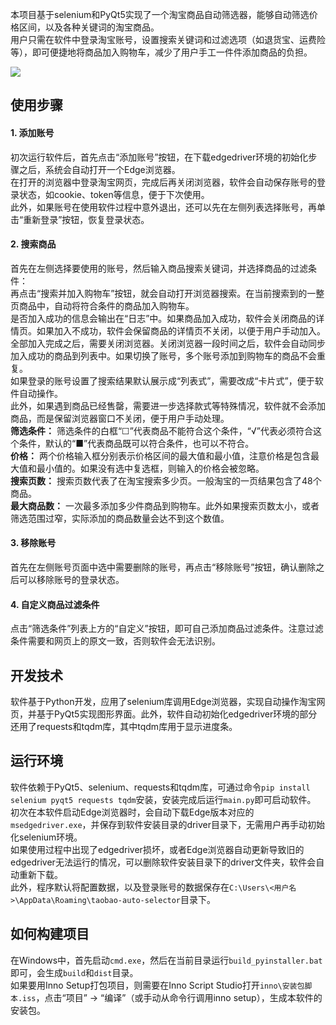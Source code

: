 本项目基于selenium和PyQt5实现了一个淘宝商品自动筛选器，能够自动筛选价格区间，以及各种关键词的淘宝商品。  
用户只需在软件中登录淘宝账号，设置搜索关键词和过滤选项（如退货宝、运费险等），即可便捷地将商品加入购物车，减少了用户手工一件件添加商品的负担。

![](https://i-blog.csdnimg.cn/direct/16d00dfa333746c5abc6dcf3b2f407ae.png)

## 使用步骤

#### 1.	添加账号
初次运行软件后，首先点击“添加账号”按钮，在下载edgedriver环境的初始化步骤之后，系统会自动打开一个Edge浏览器。  
在打开的浏览器中登录淘宝网页，完成后再关闭浏览器，软件会自动保存账号的登录状态，如cookie、token等信息，便于下次使用。  
此外，如果账号在使用软件过程中意外退出，还可以先在左侧列表选择账号，再单击“重新登录”按钮，恢复登录状态。  

#### 2.	搜索商品
首先在左侧选择要使用的账号，然后输入商品搜索关键词，并选择商品的过滤条件：  
再点击“搜索并加入购物车”按钮，就会自动打开浏览器搜索。在当前搜索到的一整页商品中，自动将符合条件的商品加入购物车。  
是否加入成功的信息会输出在“日志”中。如果商品加入成功，软件会关闭商品的详情页。如果加入不成功，软件会保留商品的详情页不关闭，以便于用户手动加入。  
全部加入完成之后，需要关闭浏览器。关闭浏览器一段时间之后，软件会自动同步加入成功的商品到列表中。如果切换了账号，多个账号添加到购物车的商品不会重复。  
如果登录的账号设置了搜索结果默认展示成“列表式”，需要改成“卡片式”，便于软件自动操作。  
此外，如果遇到商品已经售罄，需要进一步选择款式等特殊情况，软件就不会添加商品，而是保留浏览器窗口不关闭，便于用户手动处理。  
**筛选条件：**
筛选条件的白框“☐”代表商品不能符合这个条件，“√”代表必须符合这个条件，默认的“■”代表商品既可以符合条件，也可以不符合。  
**价格：**
两个价格输入框分别表示价格区间的最大值和最小值，注意价格是包含最大值和最小值的。如果没有选中复选框，则输入的价格会被忽略。  
**搜索页数：**
搜索页数代表了在淘宝搜索多少页。一般淘宝的一页结果包含了48个商品。  
**最大商品数：**
一次最多添加多少件商品到购物车。此外如果搜索页数太小，或者筛选范围过窄，实际添加的商品数量会达不到这个数值。  

#### 3.	移除账号
首先在左侧账号页面中选中需要删除的账号，再点击“移除账号”按钮，确认删除之后可以移除账号的登录状态。  

#### 4.	自定义商品过滤条件
点击“筛选条件”列表上方的“自定义”按钮，即可自己添加商品过滤条件。注意过滤条件需要和网页上的原文一致，否则软件会无法识别。  

## 开发技术
软件基于Python开发，应用了selenium库调用Edge浏览器，实现自动操作淘宝网页，并基于PyQt5实现图形界面。此外，软件自动初始化edgedriver环境的部分还用了requests和tqdm库，其中tqdm库用于显示进度条。  

## 运行环境
软件依赖于PyQt5、selenium、requests和tqdm库，可通过命令`pip install selenium pyqt5 requests tqdm`安装，安装完成后运行`main.py`即可启动软件。  
初次在本软件启动Edge浏览器时，会自动下载Edge版本对应的`msedgedriver.exe`，并保存到软件安装目录的driver目录下，无需用户再手动初始化selenium环境。  
如果使用过程中出现了edgedriver损坏，或者Edge浏览器自动更新导致旧的edgedriver无法运行的情况，可以删除软件安装目录下的driver文件夹，软件会自动重新下载。  
此外，程序默认将配置数据，以及登录账号的数据保存在`C:\Users\<用户名>\AppData\Roaming\taobao-auto-selector`目录下。  

## 如何构建项目

在Windows中，首先启动`cmd.exe`，然后在当前目录运行`build_pyinstaller.bat`即可，会生成`build`和`dist`目录。  
如果要用Inno Setup打包项目，则需要在Inno Script Studio打开`inno\安装包脚本.iss`，点击“项目” -> “编译”（或手动从命令行调用inno setup），生成本软件的安装包。  
